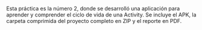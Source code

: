 Esta práctica es la número 2, donde se desarrolló una aplicación para aprender y comprender el ciclo de vida de una Activity. 
Se incluye el APK, la carpeta comprimida del proyecto completo en ZIP y el reporte en PDF.
